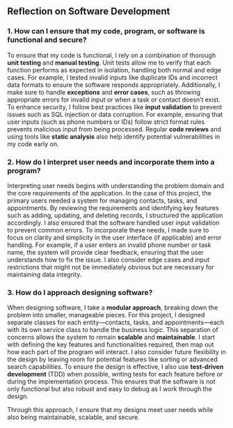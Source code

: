 ## Reflection on Software Development

### 1. **How can I ensure that my code, program, or software is functional and secure?**

To ensure that my code is functional, I rely on a combination of thorough **unit testing** and **manual testing**. Unit tests allow me to verify that each function performs as expected in isolation, handling both normal and edge cases. For example, I tested invalid inputs like duplicate IDs and incorrect data formats to ensure the software responds appropriately. Additionally, I make sure to handle **exceptions** and **error cases**, such as throwing appropriate errors for invalid input or when a task or contact doesn’t exist. To enhance security, I follow best practices like **input validation** to prevent issues such as SQL injection or data corruption. For example, ensuring that user inputs (such as phone numbers or IDs) follow strict format rules prevents malicious input from being processed. Regular **code reviews** and using tools like **static analysis** also help identify potential vulnerabilities in my code early on.

### 2. **How do I interpret user needs and incorporate them into a program?**

Interpreting user needs begins with understanding the problem domain and the core requirements of the application. In the case of this project, the primary users needed a system for managing contacts, tasks, and appointments. By reviewing the requirements and identifying key features such as adding, updating, and deleting records, I structured the application accordingly. I also ensured that the software handled user input validation to prevent common errors. To incorporate these needs, I made sure to focus on clarity and simplicity in the user interface (if applicable) and error handling. For example, if a user enters an invalid phone number or task name, the system will provide clear feedback, ensuring that the user understands how to fix the issue. I also consider edge cases and input restrictions that might not be immediately obvious but are necessary for maintaining data integrity.

### 3. **How do I approach designing software?**

When designing software, I take a **modular approach**, breaking down the problem into smaller, manageable pieces. For this project, I designed separate classes for each entity—contacts, tasks, and appointments—each with its own service class to handle the business logic. This separation of concerns allows the system to remain **scalable** and **maintainable**. I start with defining the key features and functionalities required, then map out how each part of the program will interact. I also consider future flexibility in the design by leaving room for potential features like sorting or advanced search capabilities. To ensure the design is effective, I also use **test-driven development** (TDD) when possible, writing tests for each feature before or during the implementation process. This ensures that the software is not only functional but also robust and easy to debug as I work through the design.

Through this approach, I ensure that my designs meet user needs while also being maintainable, scalable, and secure.
